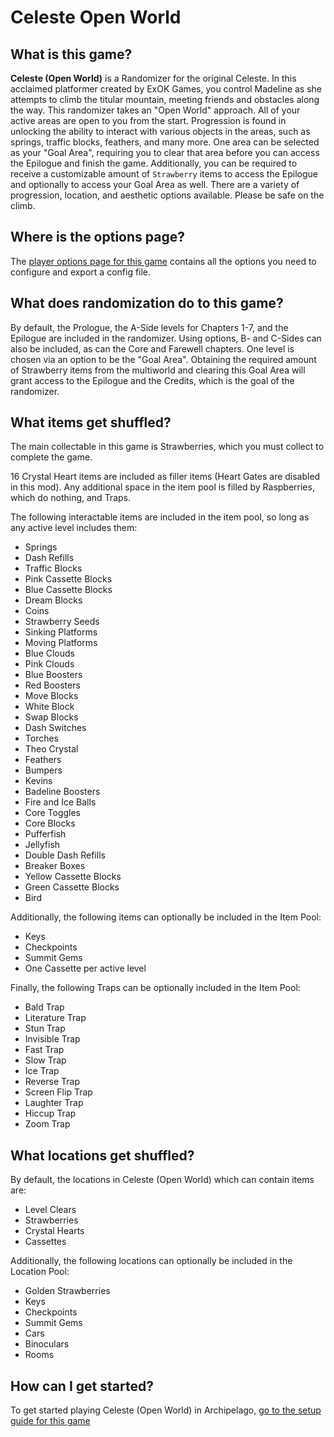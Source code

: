 # Celeste Open World

## What is this game?

**Celeste (Open World)** is a  Randomizer for the original Celeste. In this acclaimed platformer created by ExOK Games, you control Madeline as she attempts to climb the titular mountain, meeting friends and obstacles along the way.
This randomizer takes an "Open World" approach. All of your active areas are open to you from the start. Progression is found in unlocking the ability to interact with various objects in the areas, such as springs, traffic blocks, feathers, and many more. One area can be selected as your "Goal Area", requiring you to clear that area before you can access the Epilogue and finish the game. Additionally, you can be required to receive a customizable amount of `Strawberry` items to access the Epilogue and optionally to access your Goal Area as well.
There are a variety of progression, location, and aesthetic options available. Please be safe on the climb.

## Where is the options page?

The [player options page for this game](../player-options) contains all the options you need to configure and export a config file.

## What does randomization do to this game?

By default, the Prologue, the A-Side levels for Chapters 1-7, and the Epilogue are included in the randomizer. Using options, B- and C-Sides can also be included, as can the Core and Farewell chapters. One level is chosen via an option to be the "Goal Area". Obtaining the required amount of Strawberry items from the multiworld and clearing this Goal Area will grant access to the Epilogue and the Credits, which is the goal of the randomizer.

## What items get shuffled?

The main collectable in this game is Strawberries, which you must collect to complete the game.

16 Crystal Heart items are included as filler items (Heart Gates are disabled in this mod). Any additional space in the item pool is filled by Raspberries, which do nothing, and Traps.

The following interactable items are included in the item pool, so long as any active level includes them:
- Springs
- Dash Refills
- Traffic Blocks
- Pink Cassette Blocks
- Blue Cassette Blocks
- Dream Blocks
- Coins
- Strawberry Seeds
- Sinking Platforms
- Moving Platforms
- Blue Clouds
- Pink Clouds
- Blue Boosters
- Red Boosters
- Move Blocks
- White Block
- Swap Blocks
- Dash Switches
- Torches
- Theo Crystal
- Feathers
- Bumpers
- Kevins
- Badeline Boosters
- Fire and Ice Balls
- Core Toggles
- Core Blocks
- Pufferfish
- Jellyfish
- Double Dash Refills
- Breaker Boxes
- Yellow Cassette Blocks
- Green Cassette Blocks
- Bird

Additionally, the following items can optionally be included in the Item Pool:
- Keys
- Checkpoints
- Summit Gems
- One Cassette per active level

Finally, the following Traps can be optionally included in the Item Pool:
- Bald Trap
- Literature Trap
- Stun Trap
- Invisible Trap
- Fast Trap
- Slow Trap
- Ice Trap
- Reverse Trap
- Screen Flip Trap
- Laughter Trap
- Hiccup Trap
- Zoom Trap

## What locations get shuffled?

By default, the locations in Celeste (Open World) which can contain items are:
- Level Clears
- Strawberries
- Crystal Hearts
- Cassettes

Additionally, the following locations can optionally be included in the Location Pool:
- Golden Strawberries
- Keys
- Checkpoints
- Summit Gems
- Cars
- Binoculars
- Rooms

## How can I get started?

To get started playing Celeste (Open World) in Archipelago, [go to the setup guide for this game](../../../tutorial/Celeste%20(Open%20World)/guide/en)
